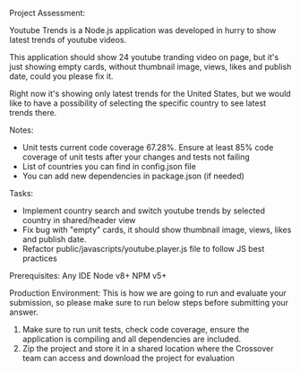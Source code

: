Project Assessment:

Youtube Trends is a Node.js application was developed in hurry to show latest trends of youtube videos. 

This application should show 24 youtube tranding video on page, but it's just showing empty cards, without thumbnail image, views, likes and publish date, could you please fix it.

Right now it's showing only latest trends for the United States, but we would like to have a possibility of selecting the specific country to see latest trends there. 


Notes:
* Unit tests current code coverage 67.28%. Ensure at least 85% code coverage of unit tests after your changes and tests not failing
* List of countries you can find in config.json file
* You can add new dependencies in package.json (if needed)

Tasks:
* Implement country search and switch youtube trends by selected country in shared/header view 
* Fix bug with "empty" cards, it should show thumbnail image, views, likes and publish date.
* Refactor public/javascripts/youtube.player.js file to follow JS best practices

Prerequisites:
	Any IDE
	Node v8+
	NPM v5+

Production Environment:
  This is how we are going to run and evaluate your submission, so please make sure to run below steps before submitting your answer.

  1) Make sure to run unit tests, check code coverage, ensure the application is compiling and all dependencies are included.
  2) Zip the project and store it in a shared location where the Crossover team can access and download the project for evaluation
